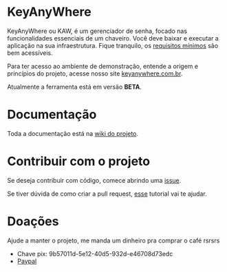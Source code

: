 # KeyAnyWhere

KeyAnyWhere ou KAW, é um gerenciador de senha, focado nas funcionalidades essenciais de um chaveiro. Você deve baixar e executar a aplicação na sua infraestrutura.
Fique tranquilo, os [requisitos mínimos](https://github.com/arthusantiago/KeyAnyWhere/wiki/1%E2%80%90-Requisitos-m%C3%ADnimos) são bem acessíveis.

Para ter acesso ao ambiente de demonstração, entende a origem e princípios do projeto, acesse nosso site [keyanywhere.com.br](https://keyanywhere.com.br/).

Atualmente a ferramenta está em versão **BETA**.

# Documentação

Toda a documentação está na [wiki do projeto](https://github.com/arthusantiago/KeyAnyWhere/wiki).

# Contribuir com o projeto

Se deseja contribuir com código, comece abrindo uma [issue](https://github.com/arthusantiago/KeyAnyWhere/issues).

Se tiver dúvida de como criar a pull request, [esse](https://opensource.com/article/19/7/create-pull-request-github) tutorial vai te ajudar.

# Doações

Ajude a manter o projeto, me manda um dinheiro pra comprar o café rsrsrs

* Chave pix: 9b57011d-5e12-40d5-932d-e46708d73edc
* [Paypal](https://www.paypal.com/donate/?hosted_button_id=4GALYSE7U32VJ)
